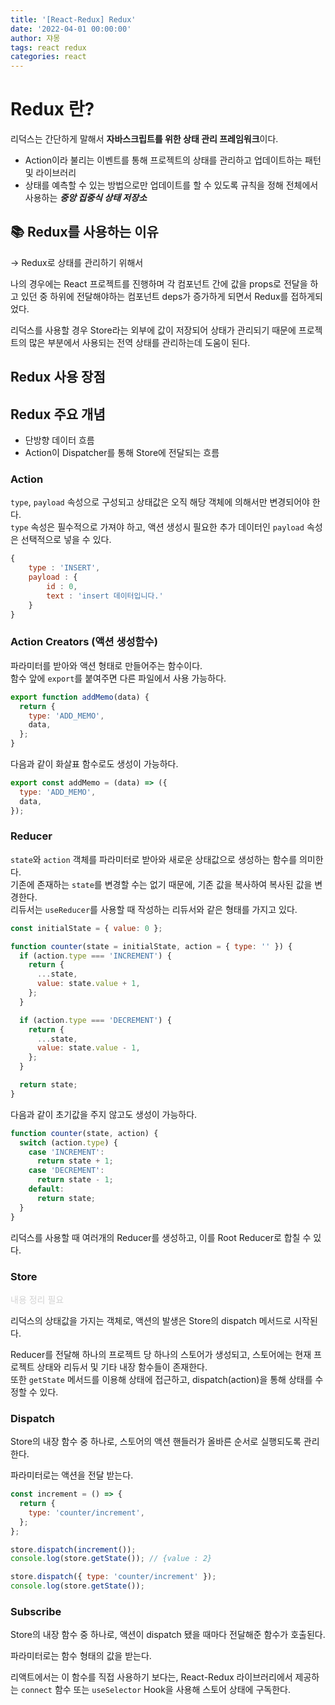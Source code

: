 ```yaml
---
title: '[React-Redux] Redux'
date: '2022-04-01 00:00:00'
author: 쟈몽
tags: react redux
categories: react
---
```


# Redux 란?

리덕스는 간단하게 말해서 **자바스크립트를 위한 상태 관리 프레임워크**이다.

- Action이라 불리는 이벤트를 통해 프로젝트의 상태를 관리하고 업데이트하는 패턴 및 라이브러리
- 상태를 예측할 수 있는 방법으로만 업데이트를 할 수 있도록 규칙을 정해 전체에서 사용하는 **_중앙 집중식 상태 저장소_**

## 📚 Redux를 사용하는 이유

&rarr; Redux로 상태를 관리하기 위해서

나의 경우에는 React 프로젝트를 진행하며 각 컴포넌트 간에 값을 props로 전달을 하고 있던 중 하위에 전달해야하는 컴포넌트 deps가 증가하게 되면서 Redux를 접하게되었다.

리덕스를 사용할 경우 Store라는 외부에 값이 저장되어 상태가 관리되기 때문에 프로젝트의 많은 부분에서 사용되는 전역 상태를 관리하는데 도움이 된다.

## Redux 사용 장점

## Redux 주요 개념

- 단방향 데이터 흐름
- Action이 Dispatcher를 통해 Store에 전달되는 흐름

### Action

`type`, `payload` 속성으로 구성되고 상태값은 오직 해당 객체에 의해서만 변경되어야 한다.  
`type` 속성은 필수적으로 가져야 하고, 액션 생성시 필요한 추가 데이터인 `payload` 속성은 선택적으로 넣을 수 있다.

```js
{
    type : 'INSERT',
    payload : {
        id : 0,
        text : 'insert 데이터입니다.'
    }
}
```

### Action Creators (액션 생성함수)

파라미터를 받아와 액션 형태로 만들어주는 함수이다.  
함수 앞에 `export`를 붙여주면 다른 파일에서 사용 가능하다.

```js
export function addMemo(data) {
  return {
    type: 'ADD_MEMO',
    data,
  };
}
```

다음과 같이 화살표 함수로도 생성이 가능하다.

```js
export const addMemo = (data) => ({
  type: 'ADD_MEMO',
  data,
});
```

### Reducer

`state`와 `action` 객체를 파라미터로 받아와 새로운 상태값으로 생성하는 함수를 의미한다.  
기존에 존재하는 `state`를 변경할 수는 없기 때문에, 기존 값을 복사하여 복사된 값을 변경한다.  
리듀서는 `useReducer`를 사용할 때 작성하는 리듀서와 같은 형태를 가지고 있다.

```js
const initialState = { value: 0 };

function counter(state = initialState, action = { type: '' }) {
  if (action.type === 'INCREMENT') {
    return {
      ...state,
      value: state.value + 1,
    };
  }

  if (action.type === 'DECREMENT') {
    return {
      ...state,
      value: state.value - 1,
    };
  }

  return state;
}
```

다음과 같이 초기값을 주지 않고도 생성이 가능하다.

```js
function counter(state, action) {
  switch (action.type) {
    case 'INCREMENT':
      return state + 1;
    case 'DECREMENT':
      return state - 1;
    default:
      return state;
  }
}
```

리덕스를 사용할 때 여러개의 Reducer를 생성하고, 이를 Root Reducer로 합칠 수 있다.

### Store

<span style="color:lightgray">내용 정리 필요</span>

리덕스의 상태값을 가지는 객체로, 액션의 발생은 Store의 dispatch 메서드로 시작된다.

Reducer를 전달해 하나의 프로젝트 당 하나의 스토어가 생성되고, 스토어에는 현재 프로젝트 상태와 리듀서 및 기타 내장 함수들이 존재한다.  
또한 `getState` 메서드를 이용해 상태에 접근하고, dispatch(action)을 통해 상태를 수정할 수 있다.

### Dispatch

Store의 내장 함수 중 하나로, 스토어의 액션 핸들러가 올바른 순서로 실행되도록 관리한다.

파라미터로는 액션을 전달 받는다.

```js
const increment = () => {
  return {
    type: 'counter/increment',
  };
};

store.dispatch(increment());
console.log(store.getState()); // {value : 2}
```

```js
store.dispatch({ type: 'counter/increment' });
console.log(store.getState());
```

### Subscribe

Store의 내장 함수 중 하나로, 액션이 dispatch 됐을 때마다 전달해준 함수가 호출된다.

파라미터로는 함수 형태의 값을 받는다.

리액트에서는 이 함수를 직접 사용하기 보다는, React-Redux 라이브러리에서 제공하는 `connect` 함수 또는 `useSelector` Hook을 사용해 스토어 상태에 구독한다.

